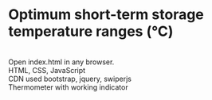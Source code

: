 # Optimum short-term storage temperature ranges (°C)
<br>
Open index.html in any browser.
<br>
HTML, CSS, JavaScript<br>
CDN used bootstrap, jquery, swiperjs
<br/>
Thermometer with working indicator
<br>

